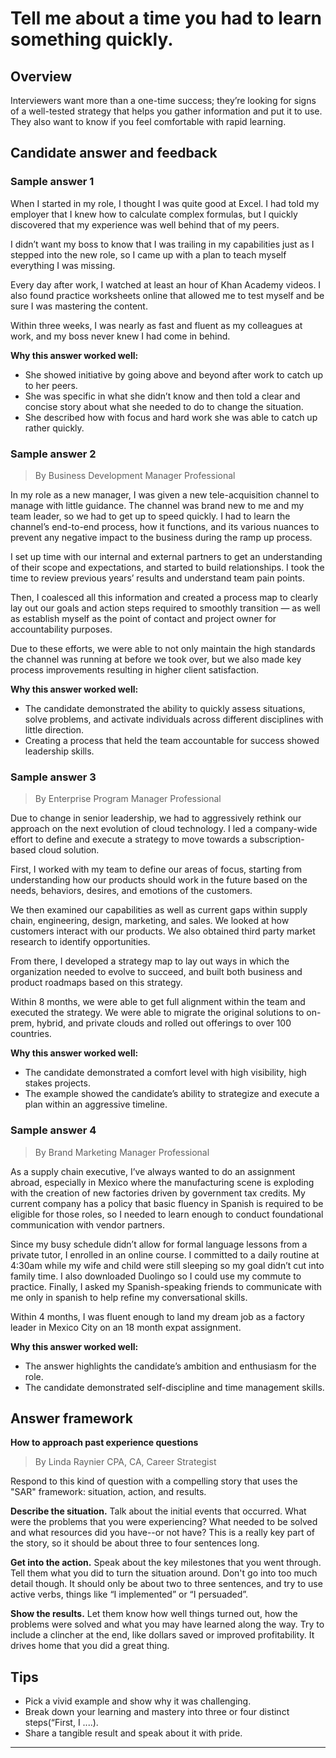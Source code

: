 # Tell me about a time you had to learn something quickly.

## Overview
Interviewers want more than a one-time success; they’re looking for signs of a well-tested strategy that helps you gather information and put it to use. They also want to know if you feel comfortable with rapid learning.

## Candidate answer and feedback

### Sample answer 1

When I started in my role, I thought I was quite good at Excel. I had told my employer that I knew how to calculate complex formulas, but I quickly discovered that my experience was well behind that of my peers.

I didn’t want my boss to know that I was trailing in my capabilities just as I stepped into the new role, so I came up with a plan to teach myself everything I was missing.

Every day after work, I watched at least an hour of Khan Academy videos. I also found practice worksheets online that allowed me to test myself and be sure I was mastering the content.

Within three weeks, I was nearly as fast and fluent as my colleagues at work, and my boss never knew I had come in behind.

**Why this answer worked well:**

* She showed initiative by going above and beyond after work to catch up to her peers.
* She was specific in what she didn’t know and then told a clear and concise story about what she needed to do to change the situation.
* She described how with focus and hard work she was able to catch up rather quickly.

### Sample answer 2
> By Business Development Manager Professional

In my role as a new manager, I was given a new tele-acquisition channel to manage with little guidance. The channel was brand new to me and my team leader, so we had to get up to speed quickly. I had to learn the channel’s end-to-end process, how it functions, and its various nuances to prevent any negative impact to the business during the ramp up process.

I set up time with our internal and external partners to get an understanding of their scope and expectations, and started to build relationships. I took the time to review previous years’ results and understand team pain points.

Then, I coalesced all this information and created a process map to clearly lay out our goals and action steps required to smoothly transition — as well as establish myself as the point of contact and project owner for accountability purposes.

Due to these efforts, we were able to not only maintain the high standards the channel was running at before we took over, but we also made key process improvements resulting in higher client satisfaction.

**Why this answer worked well:**

* The candidate demonstrated the ability to quickly assess situations, solve problems, and activate individuals across different disciplines with little direction.
* Creating a process that held the team accountable for success showed leadership skills.

### Sample answer 3
> By Enterprise Program Manager Professional

Due to change in senior leadership, we had to aggressively rethink our approach on the next evolution of cloud technology. I led a company-wide effort to define and execute a strategy to move towards a subscription-based cloud solution.

First, I worked with my team to define our areas of focus, starting from understanding how our products should work in the future based on the needs, behaviors, desires, and emotions of the customers.

We then examined our capabilities as well as current gaps within supply chain, engineering, design, marketing, and sales. We looked at how customers interact with our products. We also obtained third party market research to identify opportunities.

From there, I developed a strategy map to lay out ways in which the organization needed to evolve to succeed, and built both business and product roadmaps based on this strategy.

Within 8 months, we were able to get full alignment within the team and executed the strategy. We were able to migrate the original solutions to on-prem, hybrid, and private clouds and rolled out offerings to over 100 countries.

**Why this answer worked well:**

* The candidate demonstrated a comfort level with high visibility, high stakes projects.
* The example showed the candidate’s ability to strategize and execute a plan within an aggressive timeline.

### Sample answer 4
> By Brand Marketing Manager Professional

As a supply chain executive, I’ve always wanted to do an assignment abroad, especially in Mexico where the manufacturing scene is exploding with the creation of new factories driven by government tax credits. My current company has a policy that basic fluency in Spanish is required to be eligible for those roles, so I needed to learn enough to conduct foundational communication with vendor partners.

Since my busy schedule didn’t allow for formal language lessons from a private tutor, I enrolled in an online course. I committed to a daily routine at 4:30am while my wife and child were still sleeping so my goal didn’t cut into family time. I also downloaded Duolingo so I could use my commute to practice. Finally, I asked my Spanish-speaking friends to communicate with me only in spanish to help refine my conversational skills.

Within 4 months, I was fluent enough to land my dream job as a factory leader in Mexico City on an 18 month expat assignment.

**Why this answer worked well:**

* The answer highlights the candidate’s ambition and enthusiasm for the role.
* The candidate demonstrated self-discipline and time management skills.

## Answer framework

**How to approach past experience questions**

> By Linda Raynier CPA, CA, Career Strategist

Respond to this kind of question with a compelling story that uses the "SAR" framework: situation, action, and results.

**Describe the situation.** Talk about the initial events that occurred. What were the problems that you were experiencing? What needed to be solved and what resources did you have--or not have? This is a really key part of the story, so it should be about three to four sentences long.

**Get into the action.** Speak about the key milestones that you went through. Tell them what you did to turn the situation around. Don't go into too much detail though. It should only be about two to three sentences, and try to use active verbs, things like “I implemented” or “I persuaded”.

**Show the results.** Let them know how well things turned out, how the problems were solved and what you may have learned along the way. Try to include a clincher at the end, like dollars saved or improved profitability. It drives home that you did a great thing.

## Tips

* Pick a vivid example and show why it was challenging.
* Break down your learning and mastery into three or four distinct steps(“First, I ....).
* Share a tangible result and speak about it with pride.

---